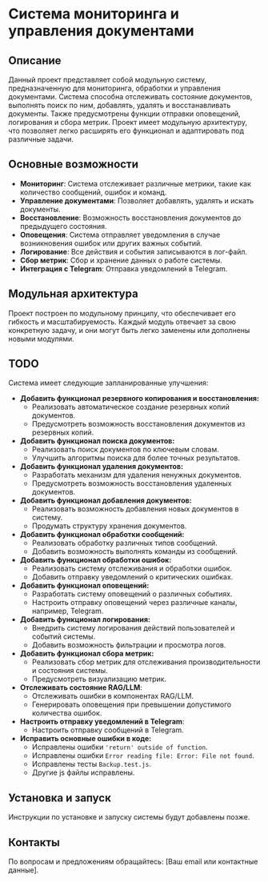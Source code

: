 # Система мониторинга и управления документами

## Описание

Данный проект представляет собой модульную систему, предназначенную для мониторинга, обработки и управления документами. Система способна отслеживать состояние документов, выполнять поиск по ним, добавлять, удалять и восстанавливать документы. Также предусмотрены функции отправки оповещений, логирования и сбора метрик. Проект имеет модульную архитектуру, что позволяет легко расширять его функционал и адаптировать под различные задачи.

## Основные возможности

*   **Мониторинг**: Система отслеживает различные метрики, такие как количество сообщений, ошибок и команд.
*   **Управление документами**: Позволяет добавлять, удалять и искать документы.
*   **Восстановление**: Возможность восстановления документов до предыдущего состояния.
*   **Оповещения**: Система отправляет уведомления в случае возникновения ошибок или других важных событий.
*   **Логирование**: Все действия и события записываются в лог-файл.
*   **Сбор метрик**: Сбор и хранение данных о работе системы.
*   **Интеграция с Telegram**: Отправка уведомлений в Telegram.

## Модульная архитектура

Проект построен по модульному принципу, что обеспечивает его гибкость и масштабируемость. Каждый модуль отвечает за свою конкретную задачу, и они могут быть легко заменены или дополнены новыми модулями.

## TODO

Система имеет следующие запланированные улучшения:

*   **Добавить функционал резервного копирования и восстановления:**
    *   Реализовать автоматическое создание резервных копий документов.
    *   Предусмотреть возможность восстановления документов из резервных копий.
*   **Добавить функционал поиска документов:**
    *   Реализовать поиск документов по ключевым словам.
    *   Улучшить алгоритмы поиска для более точных результатов.
*   **Добавить функционал удаления документов:**
    *   Разработать механизм для удаления ненужных документов.
    *   Предусмотреть возможность восстановления удаленных документов.
*   **Добавить функционал добавления документов:**
    *   Реализовать возможность добавления новых документов в систему.
    *   Продумать структуру хранения документов.
*   **Добавить функционал обработки сообщений:**
    *   Реализовать обработку различных типов сообщений.
    *   Добавить возможность выполнять команды из сообщений.
*   **Добавить функционал обработки ошибок:**
    *   Реализовать систему отслеживания и обработки ошибок.
    *   Добавить отправку уведомлений о критических ошибках.
*   **Добавить функционал оповещений:**
    *   Разработать систему оповещений о различных событиях.
    *   Настроить отправку оповещений через различные каналы, например, Telegram.
*   **Добавить функционал логирования:**
    *   Внедрить систему логирования действий пользователей и событий системы.
    *   Добавить возможность фильтрации и просмотра логов.
*   **Добавить функционал сбора метрик:**
    *   Реализовать сбор метрик для отслеживания производительности и состояния системы.
    *   Предусмотреть визуализацию метрик.
*   **Отслеживать состояние RAG/LLM**:
    * Отслеживать ошибки в компонентах RAG/LLM.
    * Генерировать оповещения при превышении допустимого количества ошибок.
* **Настроить отправку уведомлений в Telegram**:
    * Настроить отправку сообщений в Telegram.
*   **Исправить основные ошибки в коде:**
    *   Исправлены ошибки `'return' outside of function`.
    *   Исправлены ошибки `Error reading file: Error: File not found`.
    *   Исправлены тесты `Backup.test.js`.
    * Другие js файлы исправлены.

## Установка и запуск

Инструкции по установке и запуску системы будут добавлены позже.

## Контакты

По вопросам и предложениям обращайтесь: [Ваш email или контактные данные].
